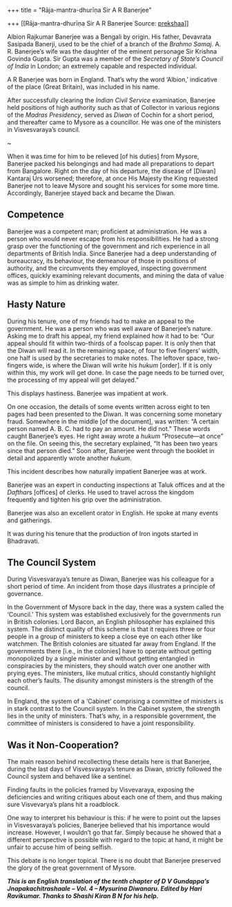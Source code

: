 +++
title = "Rāja-mantra-dhurīṇa Sir A R Banerjee"

+++
[[Rāja-mantra-dhurīṇa Sir A R Banerjee	Source: [prekshaa](https://www.prekshaa.in/albion-rajkumar-banerjee)]]







Albion Rajkumar Banerjee was a Bengali by origin. His father, Devavrata Sasipada Banerji, used to be the chief of a branch of the *Brahmo Samaj*. A. R. Banerjee’s wife was the daughter of the eminent personage Sir Krishna Govinda Gupta. Sir Gupta was a member of the *Secretary of State’s Council of India* in London; an extremely capable and respected individual.

A R Banerjee was born in England. That’s why the word ‘Albion,’ indicative of the place (Great Britain), was included in his name.

After successfully clearing the *Indian Civil Service* examination, Banerjee held positions of high authority such as that of Collector in various regions of the *Madras Presidency*, served as *Diwan* of Cochin for a short period, and thereafter came to Mysore as a councillor. He was one of the ministers in Visvesvaraya’s council.

\~

When it was time for him to be relieved \[of his duties\] from Mysore, Banerjee packed his belongings and had made all preparations to depart from Bangalore. Right on the day of his departure, the disease of \[Diwan\] Kantaraj Urs worsened; therefore, at once His Majesty the King requested Banerjee not to leave Mysore and sought his services for some more time. Accordingly, Banerjee stayed back and became the Diwan.

## Competence

Banerjee was a competent man; proficient at administration. He was a person who would never escape from his responsibilities. He had a strong grasp over the functioning of the government and rich experience in all departments of British India. Since Banerjee had a deep understanding of bureaucracy, its behaviour, the demeanour of those in positions of authority, and the circumvents they employed, inspecting government offices, quickly examining relevant documents, and mining the data of value was as simple to him as drinking water.

## Hasty Nature

During his tenure, one of my friends had to make an appeal to the government. He was a person who was well aware of Banerjee’s nature. Asking me to draft his appeal, my friend explained how it had to be: “Our appeal should fit within two-thirds of a foolscap paper. It is only then that the Diwan will read it. In the remaining space, of four to five fingers’ width, one half is used by the secretaries to make notes. The leftover space, two-fingers wide, is where the Diwan will write his *hukum* \[order\]. If it is only within this, my work will get done. In case the page needs to be turned over, the processing of my appeal will get delayed.”

This displays hastiness. Banerjee was impatient at work.

On one occasion, the details of some events written across eight to ten pages had been presented to the Diwan. It was concerning some monetary fraud. Somewhere in the middle \[of the document\], was written: “A certain person named A. B. C. had to pay an amount. He did not.” These words caught Banerjee’s eyes. He right away wrote a *hukum* “Prosecute—at once” on the file. On seeing this, the secretary explained, “It has been two years since that person died.” Soon after, Banerjee went through the booklet in detail and apparently wrote another *hukum*.

This incident describes how naturally impatient Banerjee was at work.

Banerjee was an expert in conducting inspections at Taluk offices and at the *Dafthar*s \[offices\] of clerks. He used to travel across the kingdom frequently and tighten his grip over the administration.

Banerjee was also an excellent orator in English. He spoke at many events and gatherings.

It was during his tenure that the production of Iron ingots started in Bhadravati.

## The Council System

During Visvesvaraya’s tenure as Diwan, Banerjee was his colleague for a short period of time. An incident from those days illustrates a principle of governance.

In the Government of Mysore back in the day, there was a system called the ‘Council.’ This system was established exclusively for the governments run in British colonies. Lord Bacon, an English philosopher has explained this system. The distinct quality of this scheme is that it requires three or four people in a group of ministers to keep a close eye on each other like watchmen. The British colonies are situated far away from England. If the governments there \[i.e., in the colonies\] have to operate without getting monopolized by a single minister and without getting entangled in conspiracies by the ministers, they should watch over one another with prying eyes. The ministers, like mutual critics, should constantly highlight each other’s faults. The disunity amongst ministers is the strength of the council.

In England, the system of a ‘Cabinet’ comprising a committee of ministers is in stark contrast to the Council system. In the Cabinet system, the strength lies in the unity of ministers. That’s why, in a responsible government, the committee of ministers is considered to have a joint responsibility.

## Was it Non-Cooperation?

The main reason behind recollecting these details here is that Banerjee, during the last days of Visvesvaraya’s tenure as Diwan, strictly followed the Council system and behaved like a sentinel.

Finding faults in the policies framed by Visvevaraya, exposing the deficiencies and writing critiques about each one of them, and thus making sure Visvevarya’s plans hit a roadblock.

One way to interpret his behaviour is this: if he were to point out the lapses in Visvesvaraya’s policies, Banerjee believed that his importance would increase. However, I wouldn’t go that far. Simply because he showed that a different perspective is possible with regard to the topic at hand, it might be unfair to accuse him of being selfish.

This debate is no longer topical. There is no doubt that Banerjee preserved the glory of the great government of Mysore.

***This is an English translation of the tenth chapter of D V Gundappa’s Jnapakachitrashaale – Vol. 4 – Mysurina Diwanaru. Edited by Hari Ravikumar. Thanks to Shashi Kiran B N for his help.***






